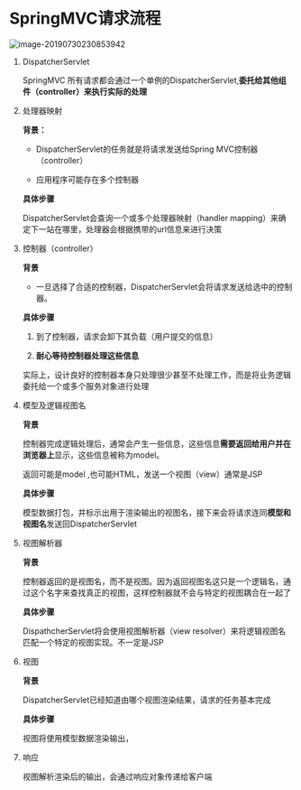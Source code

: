 

# SpringMVC请求流程

![image-20190730230853942](https://gitee.com/zszdevelop/blogimage/raw/master/img/image-20190730230853942.png)

1. DispatcherServlet

   SpringMVC 所有请求都会通过一个单例的DispatcherServlet,**委托给其他组件（controller）来执行实际的处理**

2. 处理器映射

   **背景：**

   - DispatcherServlet的任务就是将请求发送给Spring MVC控制器（controller）

   - 应用程序可能存在多个控制器

   **具体步骤**

   DispatcherServlet会查询一个或多个处理器映射（handler mapping）来确定下一站在哪里，处理器会根据携带的url信息来进行决策

3. 控制器（controller）

   **背景**

   - 一旦选择了合适的控制器，DispatcherServlet会将请求发送给选中的控制器。

   **具体步骤**

   1. 到了控制器，请求会卸下其负载（用户提交的信息）

   2. **耐心等待控制器处理这些信息**

   实际上，设计良好的控制器本身只处理很少甚至不处理工作，而是将业务逻辑委托给一个或多个服务对象进行处理

4. 模型及逻辑视图名

   **背景**

   控制器完成逻辑处理后，通常会产生一些信息，这些信息**需要返回给用户并在浏览器上**显示，这些信息被称为model。

   返回可能是model ,也可能HTML，发送一个视图（view）通常是JSP

   **具体步骤**

   模型数据打包，并标示出用于渲染输出的视图名，接下来会将请求连同**模型和视图名**发送回DispatcherServlet

5. 视图解析器

   **背景**

   控制器返回的是视图名，而不是视图。因为返回视图名这只是一个逻辑名，通过这个名字来查找真正的视图，这样控制器就不会与特定的视图耦合在一起了

   **具体步骤**

   DispathcherServlet将会使用视图解析器（view resolver）来将逻辑视图名匹配一个特定的视图实现。不一定是JSP

6. 视图

   **背景**

   DispatcherServlet已经知道由哪个视图渲染结果，请求的任务基本完成

   **具体步骤**

   视图将使用模型数据渲染输出，

7. 响应

   视图解析渲染后的输出，会通过响应对象传递给客户端

  

   

   


